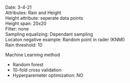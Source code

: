 Date:               3-4-21  
Attributes:         Rain and Height  
Height attribute:   seperate data points  
Height span:        20x20  
Filter:             none  
Sampling equalizing: Dependant sampling  
Locaton negative example: Random point in rader (KNMI)  
Rain threshold:     10  

Machine Learning method
- Random forest
- 10-fold cross validation
- Hyperparemeter optimization: NO
